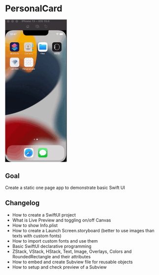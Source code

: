 # PersonalCard
<img src="../../assets/personal_card.gif" width="200" />

## Goal

Create a static one page app to demonstrate basic Swift UI

## Changelog

* How to create a SwiftUI project
* What is Live Preview and toggling on/off Canvas
* How to show Info.plist
* How to create a Launch Screen.storyboard (better to use images than texts with custom fonts)
* How to import custom fonts and use them
* Basic SwiftUI declarative programming
* ZStack, VStack, HStack, Text, Image, Overlays, Colors and RoundedRectangle and their attributes
* How to embed and create Subview file for reusable objects
* How to setup and check preview of a Subview